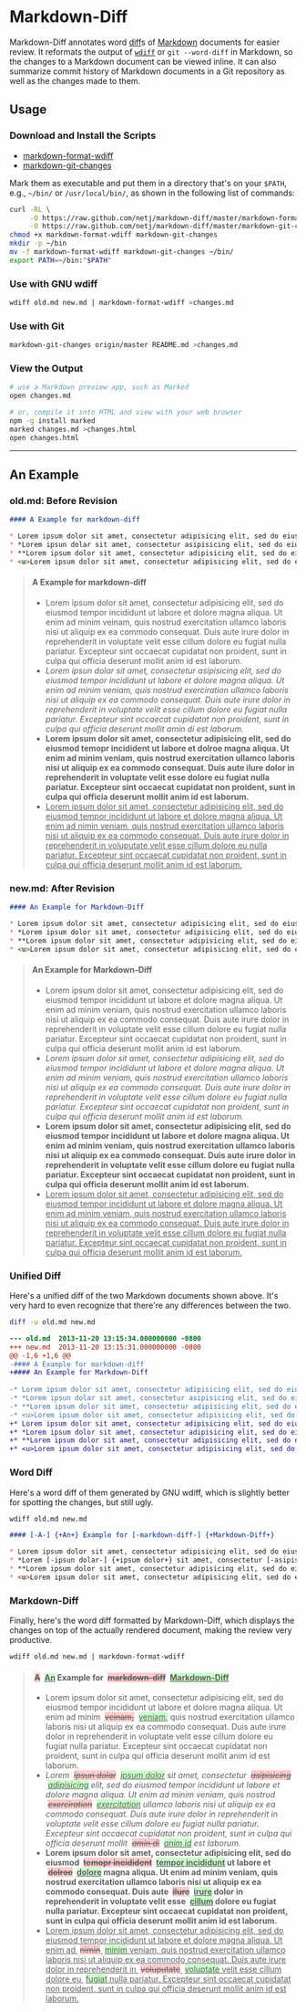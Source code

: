 # Markdown-Diff

Markdown-Diff annotates word [diff][]s of [Markdown][] documents for easier review.
It reformats the output of [`wdiff`][] or `git --word-diff` in Markdown, so the changes to a Markdown document can be viewed inline.
It can also summarize commit history of Markdown documents in a Git repository as well as the changes made to them.

[Markdown]: https://en.wikipedia.org/wiki/Markdown
[diff]: https://en.wikipedia.org/wiki/Diff
[`wdiff`]: http://www.gnu.org/software/wdiff/ 


## Usage

### Download and Install the Scripts

* [markdown-format-wdiff](https://raw.github.com/netj/markdown-diff/master/markdown-format-wdiff)
* [markdown-git-changes](https://raw.github.com/netj/markdown-diff/master/markdown-git-changes)

Mark them as executable and put them in a directory that's on your `$PATH`, e.g., `~/bin/` or `/usr/local/bin/`, as shown in the following list of commands:

```bash
curl -RL \
     -O https://raw.github.com/netj/markdown-diff/master/markdown-format-wdiff \
     -O https://raw.github.com/netj/markdown-diff/master/markdown-git-changes
chmod +x markdown-format-wdiff markdown-git-changes
mkdir -p ~/bin
mv -f markdown-format-wdiff markdown-git-changes ~/bin/
export PATH=~/bin:"$PATH"
```

### Use with GNU wdiff

```bash
wdiff old.md new.md | markdown-format-wdiff >changes.md
```

### Use with Git

```bash
markdown-git-changes origin/master README.md >changes.md
```

### View the Output

```bash
# use a Markdown preview app, such as Marked
open changes.md

# or, compile it into HTML and view with your web browser
npm -g install marked
marked changes.md >changes.html
open changes.html
```



----



## An Example



### old.md: Before Revision
```markdown
#### A Example for markdown-diff

* Lorem ipsum dolor sit amet, consectetur adipisicing elit, sed do eiusmod tempor incididunt ut labore et dolore magna aliqua. Ut enim ad minim veinam, quis nostrud exercitation ullamco laboris nisi ut aliquip ex ea commodo consequat. Duis aute irure dolor in reprehenderit in voluptate velit esse cillum dolore eu fugiat nulla pariatur. Excepteur sint occaecat cupidatat non proident, sunt in culpa qui officia deserunt mollit anim id est laborum.
* *Lorem ipsun dolar sit amet, consectetur asipisicing elit, sed do eiusmod tempor incididunt ut labore et dolore magna aliqua. Ut enim ad minim veniam, quis nostrud exerciration ullamco laboris nisi ut aliquip ex ea commodo consequat. Duis aute irure dolor in reprehenderit in voluptate velit esse cillum dolore eu fugiat nulla pariatur. Excepteur sint occaecat cupidatat non proident, sunt in culpa qui officia deserunt mollit amin di est laborum.*
* **Lorem ipsum dolor sit amet, consectetur adipisicing elit, sed do eiusmod temopr incidident ut labore et dolroe magna aliqua. Ut enim ad minim veniam, quis nostrud exercitation ullamco laboris nisi ut aliquip ex ea commodo consequat. Duis aute ilure dolor in reprehenderit in voluptate velit esse dolore eu fugiat nulla pariatur. Excepteur sint occaecat cupidatat non proident, sunt in culpa qui officia deserunt mollit anim id est laborum.**
* <u>Lorem ipsum dolor sit amet, consectetur adipisicing elit, sed do eiusmod tempor incididunt ut labore et dolore magna aliqua. Ut enim ad nimin veniam, quis nostrud exercitation ullamco laboris nisi ut aliquip ex ea commodo consequat. Duis aute irure dolor in reprehenderit in voluputate velit esse cillum dolore eu nulla pariatur. Excepteur sint occaecat cupidatat non proident, sunt in culpa qui officia deserunt mollit anim id est laborum.</u>

```
> #### A Example for markdown-diff
> 
> * Lorem ipsum dolor sit amet, consectetur adipisicing elit, sed do eiusmod tempor incididunt ut labore et dolore magna aliqua. Ut enim ad minim veinam, quis nostrud exercitation ullamco laboris nisi ut aliquip ex ea commodo consequat. Duis aute irure dolor in reprehenderit in voluptate velit esse cillum dolore eu fugiat nulla pariatur. Excepteur sint occaecat cupidatat non proident, sunt in culpa qui officia deserunt mollit anim id est laborum.
> * *Lorem ipsun dolar sit amet, consectetur asipisicing elit, sed do eiusmod tempor incididunt ut labore et dolore magna aliqua. Ut enim ad minim veniam, quis nostrud exerciration ullamco laboris nisi ut aliquip ex ea commodo consequat. Duis aute irure dolor in reprehenderit in voluptate velit esse cillum dolore eu fugiat nulla pariatur. Excepteur sint occaecat cupidatat non proident, sunt in culpa qui officia deserunt mollit amin di est laborum.*
> * **Lorem ipsum dolor sit amet, consectetur adipisicing elit, sed do eiusmod temopr incidident ut labore et dolroe magna aliqua. Ut enim ad minim veniam, quis nostrud exercitation ullamco laboris nisi ut aliquip ex ea commodo consequat. Duis aute ilure dolor in reprehenderit in voluptate velit esse dolore eu fugiat nulla pariatur. Excepteur sint occaecat cupidatat non proident, sunt in culpa qui officia deserunt mollit anim id est laborum.**
> * <u>Lorem ipsum dolor sit amet, consectetur adipisicing elit, sed do eiusmod tempor incididunt ut labore et dolore magna aliqua. Ut enim ad nimin veniam, quis nostrud exercitation ullamco laboris nisi ut aliquip ex ea commodo consequat. Duis aute irure dolor in reprehenderit in voluputate velit esse cillum dolore eu nulla pariatur. Excepteur sint occaecat cupidatat non proident, sunt in culpa qui officia deserunt mollit anim id est laborum.</u>


### new.md: After Revision
```markdown
#### An Example for Markdown-Diff

* Lorem ipsum dolor sit amet, consectetur adipisicing elit, sed do eiusmod tempor incididunt ut labore et dolore magna aliqua. Ut enim ad minim veniam, quis nostrud exercitation ullamco laboris nisi ut aliquip ex ea commodo consequat. Duis aute irure dolor in reprehenderit in voluptate velit esse cillum dolore eu fugiat nulla pariatur. Excepteur sint occaecat cupidatat non proident, sunt in culpa qui officia deserunt mollit anim id est laborum.
* *Lorem ipsum dolor sit amet, consectetur adipisicing elit, sed do eiusmod tempor incididunt ut labore et dolore magna aliqua. Ut enim ad minim veniam, quis nostrud exercitation ullamco laboris nisi ut aliquip ex ea commodo consequat. Duis aute irure dolor in reprehenderit in voluptate velit esse cillum dolore eu fugiat nulla pariatur. Excepteur sint occaecat cupidatat non proident, sunt in culpa qui officia deserunt mollit anim id est laborum.*
* **Lorem ipsum dolor sit amet, consectetur adipisicing elit, sed do eiusmod tempor incididunt ut labore et dolore magna aliqua. Ut enim ad minim veniam, quis nostrud exercitation ullamco laboris nisi ut aliquip ex ea commodo consequat. Duis aute irure dolor in reprehenderit in voluptate velit esse cillum dolore eu fugiat nulla pariatur. Excepteur sint occaecat cupidatat non proident, sunt in culpa qui officia deserunt mollit anim id est laborum.**
* <u>Lorem ipsum dolor sit amet, consectetur adipisicing elit, sed do eiusmod tempor incididunt ut labore et dolore magna aliqua. Ut enim ad minim veniam, quis nostrud exercitation ullamco laboris nisi ut aliquip ex ea commodo consequat. Duis aute irure dolor in reprehenderit in voluptate velit esse cillum dolore eu fugiat nulla pariatur. Excepteur sint occaecat cupidatat non proident, sunt in culpa qui officia deserunt mollit anim id est laborum.</u>

```
> #### An Example for Markdown-Diff
> 
> * Lorem ipsum dolor sit amet, consectetur adipisicing elit, sed do eiusmod tempor incididunt ut labore et dolore magna aliqua. Ut enim ad minim veniam, quis nostrud exercitation ullamco laboris nisi ut aliquip ex ea commodo consequat. Duis aute irure dolor in reprehenderit in voluptate velit esse cillum dolore eu fugiat nulla pariatur. Excepteur sint occaecat cupidatat non proident, sunt in culpa qui officia deserunt mollit anim id est laborum.
> * *Lorem ipsum dolor sit amet, consectetur adipisicing elit, sed do eiusmod tempor incididunt ut labore et dolore magna aliqua. Ut enim ad minim veniam, quis nostrud exercitation ullamco laboris nisi ut aliquip ex ea commodo consequat. Duis aute irure dolor in reprehenderit in voluptate velit esse cillum dolore eu fugiat nulla pariatur. Excepteur sint occaecat cupidatat non proident, sunt in culpa qui officia deserunt mollit anim id est laborum.*
> * **Lorem ipsum dolor sit amet, consectetur adipisicing elit, sed do eiusmod tempor incididunt ut labore et dolore magna aliqua. Ut enim ad minim veniam, quis nostrud exercitation ullamco laboris nisi ut aliquip ex ea commodo consequat. Duis aute irure dolor in reprehenderit in voluptate velit esse cillum dolore eu fugiat nulla pariatur. Excepteur sint occaecat cupidatat non proident, sunt in culpa qui officia deserunt mollit anim id est laborum.**
> * <u>Lorem ipsum dolor sit amet, consectetur adipisicing elit, sed do eiusmod tempor incididunt ut labore et dolore magna aliqua. Ut enim ad minim veniam, quis nostrud exercitation ullamco laboris nisi ut aliquip ex ea commodo consequat. Duis aute irure dolor in reprehenderit in voluptate velit esse cillum dolore eu fugiat nulla pariatur. Excepteur sint occaecat cupidatat non proident, sunt in culpa qui officia deserunt mollit anim id est laborum.</u>


### Unified Diff
Here's a unified diff of the two Markdown documents shown above.  It's very hard to even recognize that there're any differences between the two.
```bash
diff -u old.md new.md
```
```diff
--- old.md	2013-11-20 13:15:34.000000000 -0800
+++ new.md	2013-11-20 13:15:31.000000000 -0800
@@ -1,6 +1,6 @@
-#### A Example for markdown-diff
+#### An Example for Markdown-Diff
 
-* Lorem ipsum dolor sit amet, consectetur adipisicing elit, sed do eiusmod tempor incididunt ut labore et dolore magna aliqua. Ut enim ad minim veinam, quis nostrud exercitation ullamco laboris nisi ut aliquip ex ea commodo consequat. Duis aute irure dolor in reprehenderit in voluptate velit esse cillum dolore eu fugiat nulla pariatur. Excepteur sint occaecat cupidatat non proident, sunt in culpa qui officia deserunt mollit anim id est laborum.
-* *Lorem ipsun dolar sit amet, consectetur asipisicing elit, sed do eiusmod tempor incididunt ut labore et dolore magna aliqua. Ut enim ad minim veniam, quis nostrud exerciration ullamco laboris nisi ut aliquip ex ea commodo consequat. Duis aute irure dolor in reprehenderit in voluptate velit esse cillum dolore eu fugiat nulla pariatur. Excepteur sint occaecat cupidatat non proident, sunt in culpa qui officia deserunt mollit amin di est laborum.*
-* **Lorem ipsum dolor sit amet, consectetur adipisicing elit, sed do eiusmod temopr incidident ut labore et dolroe magna aliqua. Ut enim ad minim veniam, quis nostrud exercitation ullamco laboris nisi ut aliquip ex ea commodo consequat. Duis aute ilure dolor in reprehenderit in voluptate velit esse dolore eu fugiat nulla pariatur. Excepteur sint occaecat cupidatat non proident, sunt in culpa qui officia deserunt mollit anim id est laborum.**
-* <u>Lorem ipsum dolor sit amet, consectetur adipisicing elit, sed do eiusmod tempor incididunt ut labore et dolore magna aliqua. Ut enim ad nimin veniam, quis nostrud exercitation ullamco laboris nisi ut aliquip ex ea commodo consequat. Duis aute irure dolor in reprehenderit in voluputate velit esse cillum dolore eu nulla pariatur. Excepteur sint occaecat cupidatat non proident, sunt in culpa qui officia deserunt mollit anim id est laborum.</u>
+* Lorem ipsum dolor sit amet, consectetur adipisicing elit, sed do eiusmod tempor incididunt ut labore et dolore magna aliqua. Ut enim ad minim veniam, quis nostrud exercitation ullamco laboris nisi ut aliquip ex ea commodo consequat. Duis aute irure dolor in reprehenderit in voluptate velit esse cillum dolore eu fugiat nulla pariatur. Excepteur sint occaecat cupidatat non proident, sunt in culpa qui officia deserunt mollit anim id est laborum.
+* *Lorem ipsum dolor sit amet, consectetur adipisicing elit, sed do eiusmod tempor incididunt ut labore et dolore magna aliqua. Ut enim ad minim veniam, quis nostrud exercitation ullamco laboris nisi ut aliquip ex ea commodo consequat. Duis aute irure dolor in reprehenderit in voluptate velit esse cillum dolore eu fugiat nulla pariatur. Excepteur sint occaecat cupidatat non proident, sunt in culpa qui officia deserunt mollit anim id est laborum.*
+* **Lorem ipsum dolor sit amet, consectetur adipisicing elit, sed do eiusmod tempor incididunt ut labore et dolore magna aliqua. Ut enim ad minim veniam, quis nostrud exercitation ullamco laboris nisi ut aliquip ex ea commodo consequat. Duis aute irure dolor in reprehenderit in voluptate velit esse cillum dolore eu fugiat nulla pariatur. Excepteur sint occaecat cupidatat non proident, sunt in culpa qui officia deserunt mollit anim id est laborum.**
+* <u>Lorem ipsum dolor sit amet, consectetur adipisicing elit, sed do eiusmod tempor incididunt ut labore et dolore magna aliqua. Ut enim ad minim veniam, quis nostrud exercitation ullamco laboris nisi ut aliquip ex ea commodo consequat. Duis aute irure dolor in reprehenderit in voluptate velit esse cillum dolore eu fugiat nulla pariatur. Excepteur sint occaecat cupidatat non proident, sunt in culpa qui officia deserunt mollit anim id est laborum.</u>

```


### Word Diff
Here's a word diff of them generated by GNU wdiff, which is slightly better for spotting the changes, but still ugly.
```bash
wdiff old.md new.md
```
```markdown
#### [-A-] {+An+} Example for [-markdown-diff-] {+Markdown-Diff+}

* Lorem ipsum dolor sit amet, consectetur adipisicing elit, sed do eiusmod tempor incididunt ut labore et dolore magna aliqua. Ut enim ad minim [-veinam,-] {+veniam,+} quis nostrud exercitation ullamco laboris nisi ut aliquip ex ea commodo consequat. Duis aute irure dolor in reprehenderit in voluptate velit esse cillum dolore eu fugiat nulla pariatur. Excepteur sint occaecat cupidatat non proident, sunt in culpa qui officia deserunt mollit anim id est laborum.
* *Lorem [-ipsun dolar-] {+ipsum dolor+} sit amet, consectetur [-asipisicing-] {+adipisicing+} elit, sed do eiusmod tempor incididunt ut labore et dolore magna aliqua. Ut enim ad minim veniam, quis nostrud [-exerciration-] {+exercitation+} ullamco laboris nisi ut aliquip ex ea commodo consequat. Duis aute irure dolor in reprehenderit in voluptate velit esse cillum dolore eu fugiat nulla pariatur. Excepteur sint occaecat cupidatat non proident, sunt in culpa qui officia deserunt mollit [-amin di-] {+anim id+} est laborum.*
* **Lorem ipsum dolor sit amet, consectetur adipisicing elit, sed do eiusmod [-temopr incidident-] {+tempor incididunt+} ut labore et [-dolroe-] {+dolore+} magna aliqua. Ut enim ad minim veniam, quis nostrud exercitation ullamco laboris nisi ut aliquip ex ea commodo consequat. Duis aute [-ilure-] {+irure+} dolor in reprehenderit in voluptate velit esse {+cillum+} dolore eu fugiat nulla pariatur. Excepteur sint occaecat cupidatat non proident, sunt in culpa qui officia deserunt mollit anim id est laborum.**
* <u>Lorem ipsum dolor sit amet, consectetur adipisicing elit, sed do eiusmod tempor incididunt ut labore et dolore magna aliqua. Ut enim ad [-nimin-] {+minim+} veniam, quis nostrud exercitation ullamco laboris nisi ut aliquip ex ea commodo consequat. Duis aute irure dolor in reprehenderit in [-voluputate-] {+voluptate+} velit esse cillum dolore eu {+fugiat+} nulla pariatur. Excepteur sint occaecat cupidatat non proident, sunt in culpa qui officia deserunt mollit anim id est laborum.</u>

```


### Markdown-Diff
Finally, here's the word diff formatted by Markdown-Diff, which displays the changes on top of the actually rendered document, making the review very productive.
```bash
wdiff old.md new.md | markdown-format-wdiff
```
> #### <del class="del">A</del> <ins class="ins">An</ins> Example for <del class="del">markdown-diff</del> <ins class="ins">Markdown-Diff</ins>
> 
> * Lorem ipsum dolor sit amet, consectetur adipisicing elit, sed do eiusmod tempor incididunt ut labore et dolore magna aliqua. Ut enim ad minim <del class="del">veinam,</del> <ins class="ins">veniam,</ins> quis nostrud exercitation ullamco laboris nisi ut aliquip ex ea commodo consequat. Duis aute irure dolor in reprehenderit in voluptate velit esse cillum dolore eu fugiat nulla pariatur. Excepteur sint occaecat cupidatat non proident, sunt in culpa qui officia deserunt mollit anim id est laborum.
> * *Lorem <del class="del">ipsun dolar</del> <ins class="ins">ipsum dolor</ins> sit amet, consectetur <del class="del">asipisicing</del> <ins class="ins">adipisicing</ins> elit, sed do eiusmod tempor incididunt ut labore et dolore magna aliqua. Ut enim ad minim veniam, quis nostrud <del class="del">exerciration</del> <ins class="ins">exercitation</ins> ullamco laboris nisi ut aliquip ex ea commodo consequat. Duis aute irure dolor in reprehenderit in voluptate velit esse cillum dolore eu fugiat nulla pariatur. Excepteur sint occaecat cupidatat non proident, sunt in culpa qui officia deserunt mollit <del class="del">amin di</del> <ins class="ins">anim id</ins> est laborum.*
> * **Lorem ipsum dolor sit amet, consectetur adipisicing elit, sed do eiusmod <del class="del">temopr incidident</del> <ins class="ins">tempor incididunt</ins> ut labore et <del class="del">dolroe</del> <ins class="ins">dolore</ins> magna aliqua. Ut enim ad minim veniam, quis nostrud exercitation ullamco laboris nisi ut aliquip ex ea commodo consequat. Duis aute <del class="del">ilure</del> <ins class="ins">irure</ins> dolor in reprehenderit in voluptate velit esse <ins class="ins">cillum</ins> dolore eu fugiat nulla pariatur. Excepteur sint occaecat cupidatat non proident, sunt in culpa qui officia deserunt mollit anim id est laborum.**
> * <u>Lorem ipsum dolor sit amet, consectetur adipisicing elit, sed do eiusmod tempor incididunt ut labore et dolore magna aliqua. Ut enim ad <del class="del">nimin</del> <ins class="ins">minim</ins> veniam, quis nostrud exercitation ullamco laboris nisi ut aliquip ex ea commodo consequat. Duis aute irure dolor in reprehenderit in <del class="del">voluputate</del> <ins class="ins">voluptate</ins> velit esse cillum dolore eu <ins class="ins">fugiat</ins> nulla pariatur. Excepteur sint occaecat cupidatat non proident, sunt in culpa qui officia deserunt mollit anim id est laborum.</u>
> 
> <style>
>     .del,.ins{ display: inline-block; margin-left: 0.5ex; }
>     .del     { background-color: #fcc; }
>          .ins{ background-color: #cfc; }
> </style>
> 




